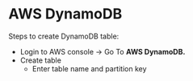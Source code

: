 # AWS DynamoDB


Steps to create DynamoDB table:

* Login to AWS console &rarr; Go To __AWS DynamoDB.__
* Create table
    * Enter table name and partition key